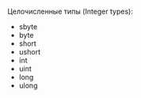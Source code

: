 Целочисленные типы (Integer types):
   - sbyte
   - byte
   - short
   - ushort
   - int
   - uint
   - long
   - ulong